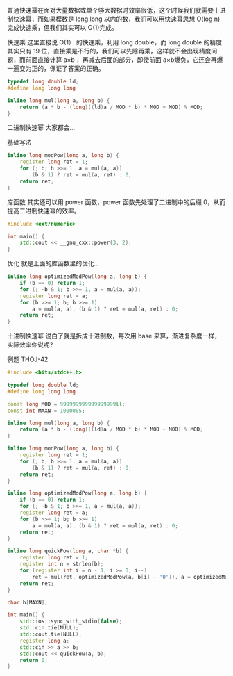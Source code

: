 普通快速幂在面对大量数据或单个够大数据时效率很低，这个时候我们就需要十进制快速幂，而如果模数是 long long 以内的数，我们可以用快速幂思想 O(log n)完成快速乘，但我们其实可以 O(1)完成。

快速乘
这里直接说 O(1）
 的快速乘，利用 long double，而 long double 的精度其实只有 19 位，直接乘是不行的，我们可以先除再乘，这样就不会出现精度问题，而前面直接计算 a×b
，再减去后面的部分，即使前面 a×b爆负，它还会再爆一遍变为正的，保证了答案的正确。
```cpp
typedef long double ld;
#define long long long

inline long mul(long a, long b) {
    return (a * b - (long)((ld)a / MOD * b) * MOD + MOD) % MOD;
}
```

二进制快速幂
大家都会…

基础写法
```cpp
inline long modPow(long a, long b) {
    register long ret = 1;
    for (; b; b >>= 1, a = mul(a, a))
        (b & 1) ? ret = mul(a, ret) : 0;
    return ret;
}
```
库函数
其实还可以用 power 函数，power 函数先处理了二进制中的后缀 0，从而提高二进制快速幂的效率。

```cpp
#include <ext/numeric>

int main() {
    std::cout << __gnu_cxx::power(3, 2);
}
```
优化
就是上面的库函数里的优化…

```cpp
inline long optimizedModPow(long a, long b) {
    if (b == 0) return 1;
    for (; ~b & 1; b >>= 1, a = mul(a, a));
    register long ret = a;
    for (b >>= 1; b; b >>= 1)
        a = mul(a, a), (b & 1) ? ret = mul(a, ret) : 0;
    return ret;
}
```
十进制快速幂
说白了就是拆成十进制数，每次用 base 来算，渐进复杂度一样，实际效率你说呢?

例题
THOJ-42

```cpp
#include <bits/stdc++.h>

typedef long double ld;
#define long long long

const long MOD = 999999999999999999ll;
const int MAXN = 1000005;

inline long mul(long a, long b) {
    return (a * b - (long)((ld)a / MOD * b) * MOD + MOD) % MOD;
}

inline long modPow(long a, long b) {
    register long ret = 1;
    for (; b; b >>= 1, a = mul(a, a))
        (b & 1) ? ret = mul(a, ret) : 0;
    return ret;
}

inline long optimizedModPow(long a, long b) {
    if (b == 0) return 1;
    for (; ~b & 1; b >>= 1, a = mul(a, a));
    register long ret = a;
    for (b >>= 1; b; b >>= 1)
        a = mul(a, a), (b & 1) ? ret = mul(a, ret) : 0;
    return ret;
}

inline long quickPow(long a, char *b) {
    register long ret = 1;
    register int n = strlen(b);
    for (register int i = n - 1; i >= 0; i--)
        ret = mul(ret, optimizedModPow(a, b[i] - '0')), a = optimizedModPow(a, 10);
    return ret;
}

char b[MAXN];

int main() {
    std::ios::sync_with_stdio(false);
    std::cin.tie(NULL);
    std::cout.tie(NULL);
    register long a;
    std::cin >> a >> b;
    std::cout << quickPow(a, b);
    return 0;
}
```